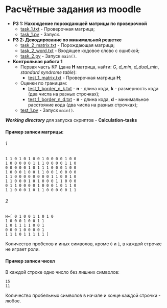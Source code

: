 # Расчётные задания из moodle

* **РЗ 1: Нахождение порождающей матрицы по проверочной**
    * [task_1.txt](./data/task_1.txt) - Проверочная матрица;
    * [task_1.py](./scripts/task_1.py) - Запуск.
* **РЗ 2: Декодирование по минимальной решетке**
    * [task_2_matrix.txt](./data/task_2_matrix.txt) - Порождающая матрица;
    * [task_2_word.txt](./data/task_2_word.txt) - Входящее кодовое слово с ошибкой;
    * [task_2.py](./scripts/task_2.py) - Запуск ```main()```.
* **Контрольная работа 1**
    * Первая часть КР (дана **H** матрица, найти: *G*, *d_min*, *d_dual_min*, *standard syndrome table*):
        * [test_1_matrix.txt](./data/test_1_matrix.txt) - Проверочная матрица **H**;
    * Оценки по границам:
        * [test_1_border_n_k.txt](./data/test_1_border_n_k.txt) - **n** - длина кода, **k** - размерность кода (два
          числа на разных строчках);
        * [test_1_border_n_d.txt](./data/test_1_border_n_d.txt) - **n** - длина кода, **d** - минимальное расстояние
          кода (два числа на разных строчках);
    * [test_1.py](./scripts/test_1.py) - Запуск ```main()```.

***Working directory*** для запуска скриптов - **Calculation-tasks**

#### Пример записи матрицы:

###### 1

``` 
1 1 0 1 0 1 0 0 1 0 0 0 0 1 0 0
1 0 0 0 0 0 1 1 1 0 0 0 0 1 1 0
0 0 0 0 0 1 0 1 1 1 0 0 0 1 0 0
1 0 0 0 1 0 0 1 1 0 0 1 0 0 0 0
1 1 0 0 0 0 0 0 0 0 1 1 0 0 1 0
1 1 0 0 0 1 0 1 0 0 0 1 1 0 0 0
0 1 1 0 0 0 0 1 0 0 0 1 0 1 1 0
1 1 0 0 0 1 0 1 1 0 0 0 0 0 1 1
```

###### 2

```
H=[ 0 1 0 0 1 1 0 1 0
1 0 0 0 1 0 0 1 1
1 0 1 1 1 1 0 0 1
0 0 0 1 0 0 0 0 1
1 1 1 0 1 1 1 1 1 ]
```

Количество пробелов и иных символов, кроме ```0``` и ```1```, в каждой строчке не играет роли.

#### Пример записи чисел

В каждой строке одно число без лишних символов:

```
15
11
```

Количество пробельных символов в начале и конце каждой строчки - любое.